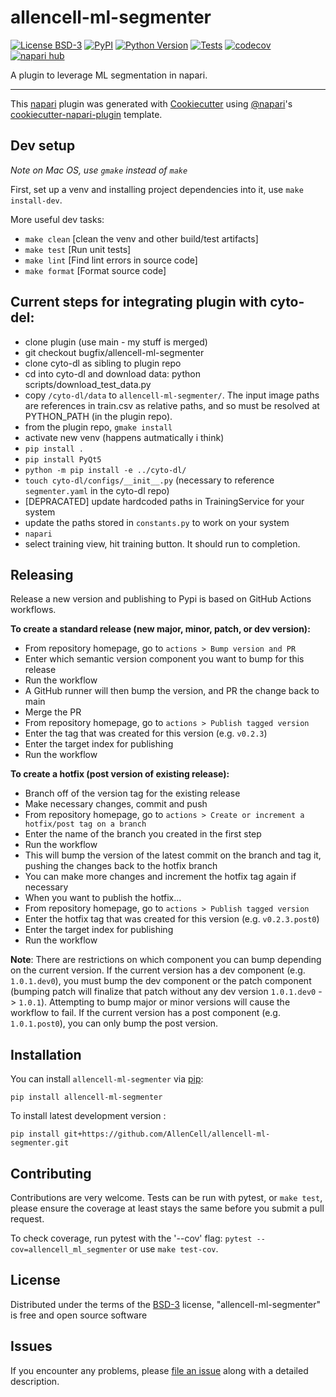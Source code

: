 # allencell-ml-segmenter

[![License BSD-3](https://img.shields.io/pypi/l/allencell-ml-segmenter.svg?color=green)](https://github.com/AllenCell/allencell-ml-segmenter/raw/main/LICENSE)
[![PyPI](https://img.shields.io/pypi/v/allencell-ml-segmenter.svg?color=green)](https://pypi.org/project/allencell-ml-segmenter)
[![Python Version](https://img.shields.io/pypi/pyversions/allencell-ml-segmenter.svg?color=green)](https://python.org)
[![Tests](https://github.com/AllenCell/allencell-ml-segmenter/actions/workflows/test_lint.yaml/badge.svg)](https://github.com/AllenCell/allencell-ml-segmenter/actions/workflows/test_lint.yaml)
[![codecov](https://codecov.io/gh/AllenCell/allencell-ml-segmenter/branch/main/graph/badge.svg?token=E976SiYFP6)](https://codecov.io/gh/AllenCell/allencell-ml-segmenter)
[![napari hub](https://img.shields.io/endpoint?url=https://api.napari-hub.org/shields/allencell-ml-segmenter)](https://napari-hub.org/plugins/allencell-ml-segmenter)

A plugin to leverage ML segmentation in napari.

---

This [napari] plugin was generated with [Cookiecutter] using [@napari]'s [cookiecutter-napari-plugin] template.

<!--
Don't miss the full getting started guide to set up your new package:
https://github.com/napari/cookiecutter-napari-plugin#getting-started

and review the napari docs for plugin developers:
https://napari.org/stable/plugins/index.html
-->

## Dev setup

_Note on Mac OS, use `gmake` instead of `make`_

First, set up a venv and installing project dependencies into it, use `make install-dev`.

More useful dev tasks:

- `make clean` [clean the venv and other build/test artifacts]
- `make test` [Run unit tests]
- `make lint` [Find lint errors in source code]
- `make format` [Format source code]

## Current steps for integrating plugin with cyto-del:

- clone plugin (use main - my stuff is merged)
- git checkout bugfix/allencell-ml-segmenter
- clone cyto-dl as sibling to plugin repo
- cd into cyto-dl and download data: python scripts/download_test_data.py
- copy `/cyto-dl/data` to `allencell-ml-segmenter/`.  The input image paths are references in train.csv as relative paths, and so must be resolved at PYTHON_PATH (in the plugin repo).
- from the plugin repo, `gmake install`
- activate new venv (happens autmatically i think)
- `pip install .`
- `pip install PyQt5`
- `python -m pip install -e ../cyto-dl/`
- `touch cyto-dl/configs/__init__.py` (necessary to reference `segmenter.yaml` in the cyto-dl repo)
- [DEPRACATED] update hardcoded paths in TrainingService for your system
- update the paths stored in `constants.py` to work on your system
- `napari`
- select training view, hit training button. It should run to completion.

## Releasing

Release a new version and publishing to Pypi is based on GitHub Actions workflows.

**To create a standard release (new major, minor, patch, or dev version):**

- From repository homepage, go to `actions > Bump version and PR`
- Enter which semantic version component you want to bump for this release
- Run the workflow
- A GitHub runner will then bump the version, and PR the change back to main
- Merge the PR
- From repository homepage, go to `actions > Publish tagged version`
- Enter the tag that was created for this version (e.g. `v0.2.3`) 
- Enter the target index for publishing
- Run the workflow

**To create a hotfix (post version of existing release):**

- Branch off of the version tag for the existing release
- Make necessary changes, commit and push
- From repository homepage, go to `actions > Create or increment a hotfix/post tag on a branch`
- Enter the name of the branch you created in the first step
- Run the workflow
- This will bump the version of the latest commit on the branch and tag it, pushing the changes back to the hotfix branch
- You can make more changes and increment the hotfix tag again if necessary
- When you want to publish the hotfix...
- From repository homepage, go to `actions > Publish tagged version`
- Enter the hotfix tag that was created for this version (e.g. `v0.2.3.post0`) 
- Enter the target index for publishing
- Run the workflow

**Note**: There are restrictions on which component you can bump depending on the current version.
If the current version has a dev component (e.g. `1.0.1.dev0`), you must bump the dev component or the patch component
(bumping patch will finalize that patch without any dev version `1.0.1.dev0` -> `1.0.1`). Attempting to bump
major or minor versions will cause the workflow to fail. If the current version has a post component (e.g. `1.0.1.post0`),
you can only bump the post version.

## Installation

You can install `allencell-ml-segmenter` via [pip]:

    pip install allencell-ml-segmenter

To install latest development version :

    pip install git+https://github.com/AllenCell/allencell-ml-segmenter.git

## Contributing

Contributions are very welcome. Tests can be run with pytest, or `make test`, please ensure
the coverage at least stays the same before you submit a pull request.

To check coverage, run pytest with the '--cov' flag:
`pytest --cov=allencell_ml_segmenter`
or use `make test-cov`.

## License

Distributed under the terms of the [BSD-3] license,
"allencell-ml-segmenter" is free and open source software

## Issues

If you encounter any problems, please [file an issue] along with a detailed description.

[napari]: https://github.com/napari/napari
[Cookiecutter]: https://github.com/audreyr/cookiecutter
[@napari]: https://github.com/napari
[MIT]: http://opensource.org/licenses/MIT
[BSD-3]: http://opensource.org/licenses/BSD-3-Clause
[GNU GPL v3.0]: http://www.gnu.org/licenses/gpl-3.0.txt
[GNU LGPL v3.0]: http://www.gnu.org/licenses/lgpl-3.0.txt
[Apache Software License 2.0]: http://www.apache.org/licenses/LICENSE-2.0
[Mozilla Public License 2.0]: https://www.mozilla.org/media/MPL/2.0/index.txt
[cookiecutter-napari-plugin]: https://github.com/napari/cookiecutter-napari-plugin
[file an issue]: https://github.com/AllenCell/allencell-ml-segmenter/issues
[napari]: https://github.com/napari/napari
[tox]: https://tox.readthedocs.io/en/latest/
[pip]: https://pypi.org/project/pip/
[PyPI]: https://pypi.org/

